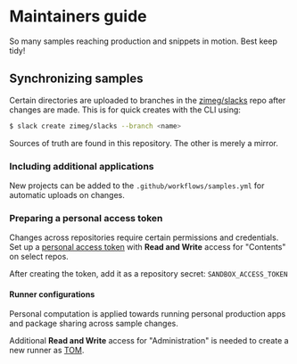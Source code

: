 # Maintainers guide

So many samples reaching production and snippets in motion. Best keep tidy!

## Synchronizing samples

Certain directories are uploaded to branches in the [zimeg/slacks][slacks] repo
after changes are made. This is for quick creates with the CLI using:

```sh
$ slack create zimeg/slacks --branch <name>
```

Sources of truth are found in this repository. The other is merely a mirror.

### Including additional applications

New projects can be added to the `.github/workflows/samples.yml` for automatic
uploads on changes.

### Preparing a personal access token

Changes across repositories require certain permissions and credentials. Set up
a [personal access token][pat] with **Read and Write** access for "Contents" on
select repos.

After creating the token, add it as a repository secret: `SANDBOX_ACCESS_TOKEN`

#### Runner configurations

Personal computation is applied towards running personal production apps and
package sharing across sample changes.

Additional **Read and Write** access for "Administration" is needed to create a
new runner as [TOM][tom].

[pat]: https://github.com/settings/personal-access-tokens
[slacks]: https://github.com/zimeg/slacks
[tom]: https://github.com/zimeg/.DOTFILES/blob/11552faaf56fb024a9d964349f689eab3d23a008/machines/tom/services/github-runners/default.nix#L20-L27
